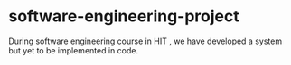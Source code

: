 # software-engineering-project
During software engineering course in HIT , we have developed a system but yet to be implemented in code.
